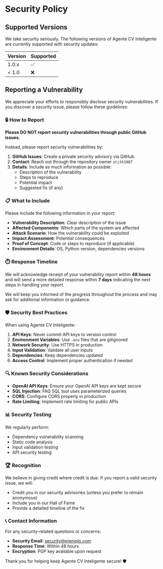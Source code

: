 # Security Policy

## Supported Versions

We take security seriously. The following versions of Agente CV Inteligente are currently supported with security updates:

| Version | Supported          |
| ------- | ------------------ |
| 1.0.x   | :white_check_mark: |
| < 1.0   | :x:                |

## Reporting a Vulnerability

We appreciate your efforts to responsibly disclose security vulnerabilities. If you discover a security issue, please follow these guidelines:

### 🔒 How to Report

**Please DO NOT report security vulnerabilities through public GitHub issues.**

Instead, please report security vulnerabilities by:

1. **GitHub Issues**: Create a private security advisory via GitHub
2. **Contact**: Reach out through the repository owner `stith1987`
3. **Details**: Include as much information as possible:
   - Description of the vulnerability
   - Steps to reproduce
   - Potential impact
   - Suggested fix (if any)

### 📋 What to Include

Please include the following information in your report:

- **Vulnerability Description**: Clear description of the issue
- **Affected Components**: Which parts of the system are affected
- **Attack Scenario**: How the vulnerability could be exploited
- **Impact Assessment**: Potential consequences
- **Proof of Concept**: Code or steps to reproduce (if applicable)
- **Environment Details**: OS, Python version, dependencies versions

### ⏱️ Response Timeline

We will acknowledge receipt of your vulnerability report within **48 hours** and will send a more detailed response within **7 days** indicating the next steps in handling your report.

We will keep you informed of the progress throughout the process and may ask for additional information or guidance.

### 🛡️ Security Best Practices

When using Agente CV Inteligente:

1. **API Keys**: Never commit API keys to version control
2. **Environment Variables**: Use `.env` files that are gitignored
3. **Network Security**: Use HTTPS in production
4. **Input Validation**: Validate all user inputs
5. **Dependencies**: Keep dependencies updated
6. **Access Control**: Implement proper authentication if needed

### 🔍 Known Security Considerations

- **OpenAI API Keys**: Ensure your OpenAI API keys are kept secure
- **SQL Injection**: FAQ SQL tool uses parameterized queries
- **CORS**: Configure CORS properly in production
- **Rate Limiting**: Implement rate limiting for public APIs

### 📊 Security Testing

We regularly perform:

- Dependency vulnerability scanning
- Static code analysis
- Input validation testing
- API security testing

### 🏆 Recognition

We believe in giving credit where credit is due. If you report a valid security issue, we will:

- Credit you in our security advisories (unless you prefer to remain anonymous)
- Include you in our Hall of Fame
- Provide a detailed timeline of the fix

### 📞 Contact Information

For any security-related questions or concerns:

- **Security Email**: security@ejemplo.com
- **Response Time**: Within 48 hours
- **Encryption**: PGP key available upon request

Thank you for helping keep Agente CV Inteligente secure! 🛡️
